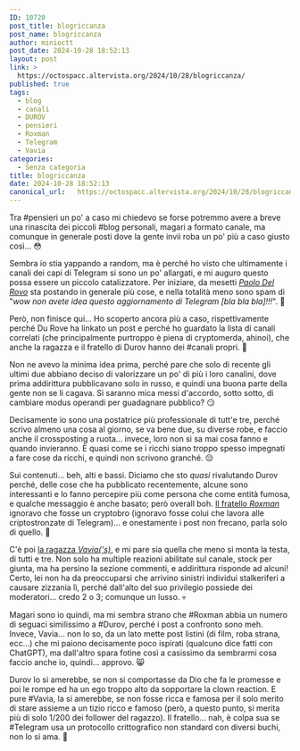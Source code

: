 ```yaml
---
ID: 10720
post_title: blogriccanza
post_name: blogriccanza
author: minioctt
post_date: 2024-10-28 18:52:13
layout: post
link: >
  https://octospacc.altervista.org/2024/10/28/blogriccanza/
published: true
tags:
  - blog
  - canali
  - DUROV
  - pensieri
  - Roxman
  - Telegram
  - Vavia
categories:
  - Senza categoria
title: blogriccanza
date: 2024-10-28 18:52:13
canonical_url:   https://octospacc.altervista.org/2024/10/28/blogriccanza/
---
```

<!-- wp:paragraph -->
<p>Tra #pensieri un po' a caso mi chiedevo se forse potremmo avere a breve una rinascita dei piccoli #blog personali, magari a formato canale, ma comunque in generale posti dove la gente invii roba un po' più a caso giusto così... 😳️</p>
<!-- /wp:paragraph -->

<!-- wp:paragraph -->
<p>Sembra io stia yappando a random, ma è perché ho visto che ultimamente i canali dei capi di Telegram si sono un po' allargati, e mi auguro questo possa essere un piccolo catalizzatore. Per iniziare, da mesetti <em><a href="https://t.me/durov">Paolo Del Rovo</a></em> sta postando in generale più cose, e nella totalità meno sono spam di "<em>wow non avete idea questo aggiornamento di Telegram [bla bla bla]!!!</em>". 🤯️</p>
<!-- /wp:paragraph -->

<!-- wp:paragraph -->
<p>Però, non finisce qui... Ho scoperto ancora più a caso, rispettivamente perché Du Rove ha linkato un post e perché ho guardato la lista di canali correlati (che principalmente purtroppo è piena di cryptomerda, ahinoi), che anche la ragazza e il fratello di Durov hanno dei #canali propri. 🧐️</p>
<!-- /wp:paragraph -->

<!-- wp:paragraph -->
<p>Non ne avevo la minima idea prima, perché pare che solo di recente gli ultimi due abbiano deciso di valorizzare un po' di più i loro canalini, dove prima addirittura pubblicavano solo in russo, e quindi una buona parte della gente non se li cagava. Si saranno mica messi d'accordo, sotto sotto, di cambiare modus operandi per guadagnare pubblico? 😏️</p>
<!-- /wp:paragraph -->

<!-- wp:paragraph -->
<p>Decisamente io sono una postatrice più professionale di tutt'e tre, perché scrivo almeno una cosa al giorno, se va bene due, su diverse robe, e faccio anche il crossposting a ruota... invece, loro non si sa mai cosa fanno e quando invieranno. È quasi come se i ricchi siano troppo spesso impegnati a fare cose da ricchi, e quindi non scrivono granché. 😔️</p>
<!-- /wp:paragraph -->

<!-- wp:paragraph -->
<p>Sui contenuti... beh, alti e bassi. Diciamo che sto <em>quasi</em> rivalutando Durov perché, delle cose che ha pubblicato recentemente, alcune sono interessanti e lo fanno percepire più come persona che come entità fumosa, e qualche messaggio è anche basato; però overall boh. <a href="https://t.me/roxman">Il fratello <em>Roxman</em></a> ignoravo che fosse un cryptobro (ignoravo fosse colui che lavora alle criptostronzate di Telegram)... e onestamente i post non frecano, parla solo di quello. 🚮️</p>
<!-- /wp:paragraph -->

<!-- wp:paragraph -->
<p>C'è poi <a href="https://t.me/julivavilovaa">la ragazza </a><a href="https://t.me/julivavilovaa"><em>Vavia('s)</em></a>, e mi pare sia quella che meno si monta la testa, di tutti e tre. Non solo ha multiple reazioni abilitate sul canale, stock per giunta, ma ha persino la sezione commenti, e addirittura risponde ad alcuni! Certo, lei non ha da preoccuparsi che arrivino sinistri individui stalkeriferi a causare zizzania lì, perché dall'alto del suo privilegio possiede dei moderatori... credo 2 o 3; comunque un lusso. 💀️</p>
<!-- /wp:paragraph -->

<!-- wp:paragraph -->
<p>Magari sono io quindi, ma mi sembra strano che #Roxman abbia un numero di seguaci similissimo a #Durov, perché i post a confronto sono meh. Invece, Vavia... non lo so, da un lato mette post listini (di film, roba strana, ecc...) che mi paiono decisamente poco ispirati (qualcuno dice fatti con ChatGPT), ma dall'altro spara fotine così a casissimo da sembrarmi cosa faccio anche io, quindi... approvo. 😸️</p>
<!-- /wp:paragraph -->

<!-- wp:paragraph -->
<p>Durov lo si amerebbe, se non si comportasse da Dio che fa le promesse e poi le rompe ed ha un ego troppo alto da sopportare la clown reaction. E pure #Vavia, la si amerebbe, se non fosse ricca e famosa per il solo merito di stare assieme a un tizio ricco e famoso (però, a questo punto, si merita più di solo 1/200 dei follower del ragazzo). Il fratello... nah, è colpa sua se #Telegram usa un protocollo crittografico non standard con diversi buchi, non lo si ama. 👿️</p>
<!-- /wp:paragraph -->